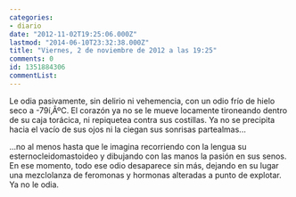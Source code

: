 ```yaml
---
categories:
- diario
date: "2012-11-02T19:25:06.000Z"
lastmod: "2014-06-10T23:32:38.000Z"
title: "Viernes, 2 de noviembre de 2012 a las 19:25"
comments: 0
id: 1351884306
commentList:
---
```


Le odia pasivamente, sin delirio ni vehemencia, con un odio frío de hielo seco a -79í‚ÂºC. El corazón ya no se le mueve locamente tironeando dentro de su caja torácica, ni repiquetea contra sus costillas. Ya no se precipita hacia el vacío de sus ojos ni la ciegan sus sonrisas partealmas...  
  
...no al menos hasta que le imagina recorriendo con la lengua su esternocleidomastoideo y dibujando con las manos la pasión en sus senos. En ese momento, todo ese odio desaparece sin más, dejando en su lugar una mezclolanza de feromonas y hormonas alteradas a punto de explotar. Ya no le odia.